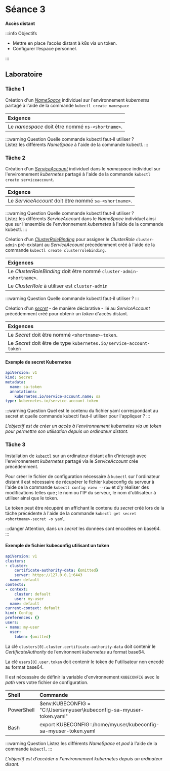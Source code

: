# Séance 3 

**Accès distant**

:::info Objectifs

- Mettre en place l’accès distant à k8s via un token.
- Configurer l’espace personnel.

:::


## Laboratoire

### Tâche 1

Création d'un [_NameSpace_](https://kubernetes.io/fr/docs/concepts/overview/working-with-objects/namespaces/) individuel sur l'environnement _kubernetes_ partagé à l'aide de la commande `kubectl create namespace`

|**Exigence**
|:--|
|Le _namespace_ doit être nommé `ns-<shortname>`.

:::warning Question
Quelle commande kubectl faut-il utiliser ?  
Listez les différents _NameSpace_ à l'aide de la commande kubectl.
:::                                 

### Tâche 2

Création d'un [_ServiceAccount_](https://kubernetes.io/docs/concepts/security/service-accounts/) individuel dans le _namespace_ individuel sur l'environnement _kubernetes_ partagé à l'aide de la commande `kubectl create serviceaccount`.

|**Exigence**
|:--|
|Le _ServiceAccount_ doit être nommé `sa-<shortname>`.

:::warning Question
Quelle commande kubectl faut-il utiliser ?  
Listez les différents _ServiceAccount_ dans le _NameSpace_ individuel ainsi que sur l'ensemble de l'environnement _kubernetes_ à l'aide de la commande kubectl.
:::

Création d'un [_ClusterRoleBinding_](https://kubernetes.io/docs/reference/access-authn-authz/rbac/#rolebinding-and-clusterrolebinding) pour assigner le _ClusterRole_ `cluster-admin` pré-existant au _ServiceAccount_ précédemment créé à l'aide de la commande `kubectl create clusterrolebinding`.

|**Exigences**
|:--|
|Le _ClusterRoleBinding_ doit être nommé `cluster-admin-<shortname>`.
|Le _ClusterRole_ à utiliser est `cluster-admin`

:::warning Question
Quelle commande kubectl faut-il utiliser ?
:::

Création d'un [_secret_](https://kubernetes.io/docs/concepts/configuration/secret/) - de manière déclarative - lié au _ServiceAccount_ précédemment créé pour obtenir un _token_ d'accès distant.

|**Exigences**
|:--|
|Le _Secret_ doit être nommé `<shortname>-token`.
|Le _Secret_ doit être de type `kubernetes.io/service-account-token`

#### Exemple de secret Kubernetes

```yaml
apiVersion: v1
kind: Secret
metadata:
  name: sa-token
  annotations:
    kubernetes.io/service-account.name: sa
type: kubernetes.io/service-account-token
```

:::warning Question
Quel est le contenu du fichier yaml correspondant au secret et quelle commande kubectl faut-il utiliser pour l'appliquer ?
:::

_L'objectif est de créer un accès à l'environnement kubernetes via un token pour permettre son utilisation depuis un ordinateur distant._

### Tâche 3

Installation de [`kubectl`](https://kubernetes.io/docs/tasks/tools/) sur un ordinateur distant afin d’interagir avec l'environnement _kubernetes_ partagé via le _ServiceAccount_ crée précédemment.

Pour créer le fichier de configuration nécessaire à `kubectl` sur l'ordinateur distant il est nécessaire de récupérer le fichier kubeconfig du serveur à l'aide de la commande `kubectl config view --raw` et d'y réaliser des modifications telles que ; le nom ou l'IP du serveur, le nom d'utilisateur à utiliser ainsi que le token.

Le token peut être récupéré en affichant le contenu du _secret_ créé lors de la tâche précédente à l'aide de la commande `kubectl get secret <shortname>-secret -o yaml`. 

:::danger
Attention, dans un _secret_ les données sont encodées en base64.
:::

#### Exemple de fichier kubeconfig utilisant un token

```yaml
apiVersion: v1
clusters:
- cluster:
    certificate-authority-data: {omitted}
    server: https://127.0.0.1:6443
  name: default
contexts:
- context:
    cluster: default
    user: my-user
  name: default
current-context: default
kind: Config
preferences: {}
users:
- name: my-user
  user:
    token: {omitted}
```

La clé `clusters[0].cluster.certificate-authority-data` doit contenir le _CertificateAuthority_ de l’environnent _kubernetes_ au format base64.

La clé `users[0].user.token` doit contenir le token de l'utilisateur non encodé au format base64.

Il est nécessaire de définir la variable d'environnement `KUBECONFIG` avec le _path_ vers votre fichier de configuration.

|Shell|Commande|
|:--|:--|
|PowerShell|$env:KUBECONFIG = "C:\Users\myuser\kubeconfig-sa-myuser-token.yaml"|
|Bash|export KUBECONFIG=/home/myuser/kubeconfig-sa-myuser-token.yaml|

:::warning Question
Listez les différents _NameSpace_ et _pod_ à l'aide de la commande `kubectl`.
:::

_L'objectif est d'accéder a l'environnement kubernetes depuis un ordinateur disant._

